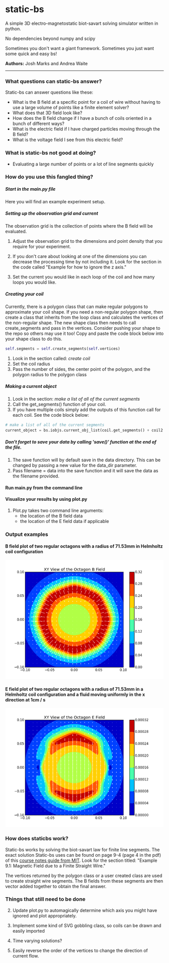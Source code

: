 # static-bs
A simple 3D electro-magnetostatic biot-savart solving simulator written in python.

No dependencies beyond numpy and scipy

Sometimes you don't want a giant framework. Sometimes you just want some quick and easy bs!

**Authors:** Josh Marks and Andrea Waite
****
### What questions can static-bs answer?

Static-bs can answer questions like these:

- What is the B field at a specific point for a coil of wire without having to use a large volume of points like a finite element solver?
- What does that 3D field look like?
- How does the B field change if I have a bunch of coils oriented in a bunch of different ways?
- What is the electric field if I have charged particles moving through the B field?
- What is the voltage field I see from this electric field?

### What is static-bs not good at doing?

- Evaluating a large number of points or a lot of line segments quickly


### How do you use this fangled thing?

##### Start in the main.py file

   Here you will find an example experiment setup.

##### Setting up the observation grid and current

The observation grid is the collection of points where the B field will be evaluated.

 1. Adjust the observation grid to the dimensions and point density that you require for your experiment.

 2. If you don't care about looking at one of the dimensions you can decrease the processing
  time by not including it. Look for the section in the code called "Example for how to ignore the z axis."

 3. Set the current you would like in each loop of the coil and how many loops you would like.

##### Creating your coil

Currently, there is a polygon class that can make regular polygons to approximate your coil shape. If you need a non-regular polygon shape, then create a class that inherits from the loop class and calculates the vertices of the non-regular shape. The new shape class then needs to call create_segments and pass in the vertices. Consider pushing your shape to the repo so others may use it too! Copy and paste the code block below into your shape class to do this.

```python
self.segments = self.create_segments(self.vertices)
```

  1. Look in the section called: *create coil*
  2. Set the coil radius
  3. Pass the number of sides, the center point of the polygon, and the polygon radius to the polygon class

##### Making a current object
   1. Look in the section: *make a list of all of the current segments*
   2. Call the get_segments() function of your coil.
   3. If you have multiple coils simply add the outputs of this function call for each coil. See the code block below:

```python
# make a list of all of the current segments
current_object = bs.iobjs.current_obj_list(coil.get_segments() + coil2.get_segments())
```

##### Don't forget to save your data by calling 'save()' function at the end of the file.
  1. The save function will by default save in the data directory. This can be changed by passing a new value for the data_dir parameter.
  2. Pass filename = data into the save function and it will save the data as the filename provided.

#### Run main.py from the command line

#### Visualize your results by using plot.py
   1. Plot.py takes two command line arguments:
      * the location of the B field data
      * the location of the E field data if applicable



### Output examples

#### B field plot of two regular octagons with a radius of 71.53mm in Helmholtz coil configuration
![B field plot of two regular octagons with a radius of 71.53mm in Helmholtz coil configuration]( https://github.com/grungy/static-bs/blob/master/imgs/regular_octagon_helmholtz_71.53mm_radius.png)

#### E field plot of two regular octagons with a radius of 71.53mm in a Helmholtz coil configuration and a fluid moving uniformly in the x direction at 1cm / s
![E field plot of two regular octagons with a radius of 71.53mm in a Helmholtz coil configuration and a fluid moving uniformly in the x direction at 1cm / s](https://github.com/grungy/static-bs/blob/master/imgs/regular_octagon_helmholtz_71.53mm_radius_e_field.png)

### How does staticbs work?

Static-bs works by solving the biot-savart law for finite line segments. The exact solution Static-bs uses can be found on page 9-4 (page 4 in the pdf) of this [course notes guide from MIT](http://web.mit.edu/viz/EM/visualizations/coursenotes/modules/guide09.pdf). Look for the section titled: "Example 9.1: Magnetic Field due to a Finite Straight Wire."

The vertices returned by the polygon class or a user created class are used to create straight wire segments. The B fields from these segments are then vector added together to obtain the final answer.


### Things that still need to be done

2. Update plot.py to automagically determine which axis you might have ignored and plot appropriately.

5. Implement some kind of SVG gobbling class, so coils can be drawn and easily imported

6. Time varying solutions?

4. Easily reverse the order of the vertices to change the direction of current flow.
